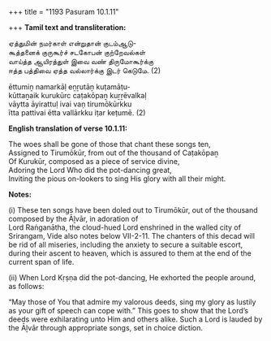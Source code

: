 +++
title = "1193 Pasuram 10.1.11"

+++
**Tamil text and transliteration:**

ஏத்துமின் நமர்காள் என்றுதான் குடம்ஆடு-  
கூத்தனைக் குருகூர்ச் சடகோபன் குற்றேவல்கள்  
வாய்த்த ஆயிரத்துள் இவை வண் திருமோகூர்க்கு  
ஈத்த பத்திவை ஏத்த வல்லார்க்கு இடர் கெடுமே. (2)

ēttumiṉ namarkāḷ eṉṟutāṉ kuṭamāṭu-  
kūttaṉaik kurukūrc caṭakōpaṉ kuṟṟēvalkaḷ  
vāytta āyirattuḷ ivai vaṇ tirumōkūrkku  
ītta pattivai ētta vallārkku iṭar keṭumē. (2)

**English translation of verse 10.1.11:**

The woes shall be gone of those that chant these songs ten,  
Assigned to Tirumōkūr, from out of the thousand of Caṭakōpaṉ  
Of Kurukūr, composed as a piece of service divine,  
Adoring the Lord Who did the pot-dancing great,  
Inviting the pious on-lookers to sing His glory with all their might.

**Notes:**

\(i\) These ten songs have been doled out to Tirumōkūr, out of the thousand composed by the Āḻvār, in adoration of  
Lord Raṅganātha, the cloud-hued Lord enshrined in the walled city of Srirangam, Vide also notes below VII-2-11. The chanters of this decad will be rid of all miseries, including the anxiety to secure a suitable escort, during their ascent to heaven, which is assured to them at the end of the current span of life.

\(ii\) When Lord Kṛṣṇa did the pot-dancing, He exhorted the people around, as follows:

“May those of You that admire my valorous deeds, sing my glory as lustily as your gift of speech can cope with.” This goes to show that the Lord’s deeds were exhilarating unto Him and others alike. Such a Lord is lauded by the Āḻvār through appropriate songs, set in choice diction.


